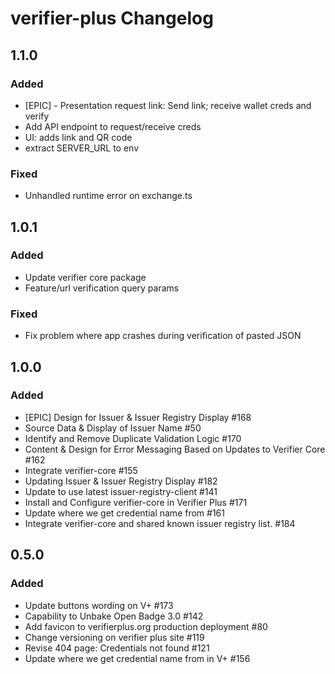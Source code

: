 # verifier-plus Changelog

## 1.1.0 
### Added
- [EPIC] - Presentation request link: Send link; receive wallet creds and verify
- Add API endpoint to request/receive creds
- UI: adds link and QR code
- extract SERVER_URL to env

### Fixed
- Unhandled runtime error on exchange.ts

## 1.0.1 
### Added
- Update verifier core package
- Feature/url verification query params
### Fixed
- Fix problem where app crashes during verification of pasted JSON


## 1.0.0 
### Added
- [EPIC] Design for Issuer & Issuer Registry Display #168
- Source Data & Display of Issuer Name #50
- Identify and Remove Duplicate Validation Logic #170
- Content & Design for Error Messaging Based on Updates to Verifier Core #162
- Integrate verifier-core #155
- Updating Issuer & Issuer Registry Display #182
- Update to use latest issuer-registry-client #141
- Install and Configure verifier-core in Verifier Plus #171
- Update where we get credential name from #161
- Integrate verifier-core and shared known issuer registry list. #184

## 0.5.0 
### Added
- Update buttons wording on V+ #173
- Capability to Unbake Open Badge 3.0 #142
- Add favicon to verifierplus.org production deployment #80
- Change versioning on verifier plus site #119
- Revise 404 page: Credentials not found #121
- Update where we get credential name from in V+ #156